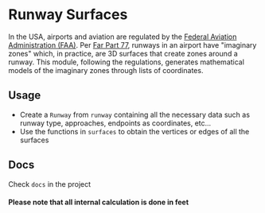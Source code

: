 # Runway Surfaces
In the USA, airports and aviation are regulated by the [Federal Aviation Administration (FAA)](https://www.faa.gov/). Per [Far Part 77](https://www.ecfr.gov/current/title-14/chapter-I/subchapter-E/part-77), runways in an airport have "imaginary zones" which, in practice, are 3D surfaces that create zones around a runway. This module, following the regulations, generates mathematical models of the imaginary zones through lists of coordinates.

## Usage
- Create a `Runway` from `runway` containing all the necessary data such as runway type, approaches, endpoints as coordinates, etc...
- Use the functions in `surfaces` to obtain the vertices or edges of all the surfaces

## Docs
Check `docs` in the project

#### Please note that all internal calculation is done in feet
